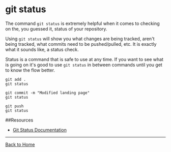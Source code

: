 # git status
The command `git status` is extremely helpful when it comes to checking on the, you guessed it, status of your repository. 

Using `git status` will show you what changes are being tracked, aren't being tracked, what commits need to be pushed/pulled, etc. 
It is exactly what it sounds like, a status check.

Status is a command that is safe to use at any time.
If you want to see what is going on it's good to use `git status` in between commands until you get to know the flow better. 
```
git add . 
git status

git commit -m "Modified landing page"
git status

git push
git status
```
##Resources

- [Git Status Documentation](https://git-scm.com/docs/git-status)
---
[Back to Home](../README.md)